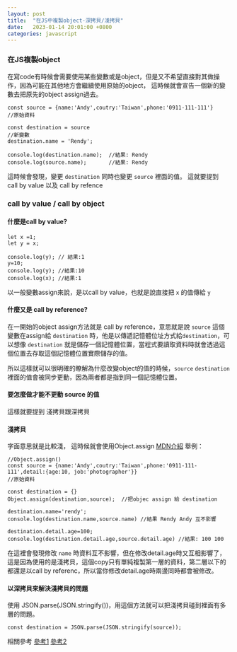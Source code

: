 ```yaml
---
layout: post
title:  "在JS中複製object-深拷貝/淺拷貝"
date:   2023-01-14 20:01:00 +0800
categories: javascript
---
```

### 在JS複製object

在寫code有時候會需要使用某些變數或是object，但是又不希望直接對其做操作，因為可能在其他地方會繼續使用原始的object，
這時候就會宣告一個新的變數去把原先的object assign過去。
```
const source = {name:'Andy',coutry:'Taiwan',phone:'0911-111-111'}
//原始資料

const destination = source 
//新變數
destination.name = 'Rendy';

console.log(destination.name);  //結果: Rendy
console.log(source.name);       //結果: Rendy
```

這時候會發現，變更 `destination` 同時也變更 `source` 裡面的值。
這就要提到 call by value 以及 call by refence

### call by value / call by object

#### 什麼是call by value?
```
let x =1;
let y = x;

console.log(y); // 結果:1
y=10;
console.log(y); //結果:10
console.log(x); //結果:1
```
以一般變數assign來說，是以call by value，也就是說直接把 `x` 的值傳給 `y`

#### 什麼又是 call by reference?
在一開始的object assign方法就是 call by reference，意思就是說 `source` 這個變數在assign給 `destination` 時，他是以傳遞記憶體位址方式給`destination`，可以想像 `destination` 就是儲存一個記憶體位置，當程式要讀取資料時就會透過這個位置去存取這個記憶體位置實際儲存的值。

所以這樣就可以很明確的瞭解為什麼改變object的值的時候，`source` `destination` 裡面的值會被同步更動，因為兩者都是指到同一個記憶體位置。

#### 要怎麼做才能不更動 source 的值
這樣就要提到 淺拷貝跟深拷貝

#### 淺拷貝
字面意思就是比較淺，
這時候就會使用Object.assign [MDN介紹](https://developer.mozilla.org/zh-TW/docs/Web/JavaScript/Reference/Global_Objects/Object/assign)
舉例：

```
//Object.assign()
const source = {name:'Andy',coutry:'Taiwan',phone:'0911-111-111',detail:{age:10, job:'photographer'}}
//原始資料

const destination = {} 
Object.assign(destination,source);  //把objec assign 給 destination

destination.name='rendy';
console.log(destination.name,source.name) //結果 Rendy Andy 互不影響

destination.detail.age=100;
console.log(destination.detail.age,source.detail.age) //結果: 100 100
```
在這裡會發現修改 `name` 時資料互不影響，但在修改detail.age時又互相影響了，這是因為使用的是淺拷貝，這個copy只有單純複製第一層的資料，第二層以下的都還是以call by referenc，所以當你修改detail.age時兩邊同時都會被修改。
 
#### 以深拷貝來解決淺拷貝的問題
使用 JSON.parse(JSON.stringify())，用這個方法就可以把淺拷貝碰到裡面有多層的問題。
```
const destination = JSON.parse(JSON.stringify(source));

```

相關參考
[參考1](https://developer.mozilla.org/zh-TW/docs/Web/JavaScript/Reference/Global_Objects/Object/assign)
[參考2](https://jamie-life-coding.site/2021/10/javascript-copy-object/)
